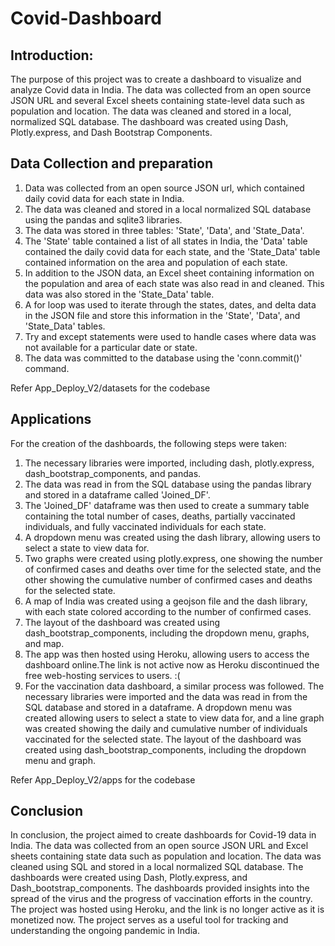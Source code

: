 # Covid-Dashboard

## Introduction:

The purpose of this project was to create a dashboard to visualize and analyze Covid data in India. The data was collected from an open source JSON URL and several Excel sheets containing state-level data such as population and location. The data was cleaned and stored in a local, normalized SQL database. The dashboard was created using Dash, Plotly.express, and Dash Bootstrap Components.

## Data Collection and preparation 
1. Data was collected from an open source JSON url, which contained daily covid data for each state in India.
2. The data was cleaned and stored in a local normalized SQL database using the pandas and sqlite3 libraries.
3. The data was stored in three tables: 'State', 'Data', and 'State_Data'.
4. The 'State' table contained a list of all states in India, the 'Data' table contained the daily covid data for each state, and the 'State_Data' table contained information on the area and population of each state.
5. In addition to the JSON data, an Excel sheet containing information on the population and area of each state was also read in and cleaned. This data was also stored in the 'State_Data' table.
6. A for loop was used to iterate through the states, dates, and delta data in the JSON file and store this information in the 'State', 'Data', and 'State_Data' tables.
7. Try and except statements were used to handle cases where data was not available for a particular date or state.
8. The data was committed to the database using the 'conn.commit()' command.

Refer App_Deploy_V2/datasets for the codebase

## Applications
For the creation of the dashboards, the following steps were taken:

1. The necessary libraries were imported, including dash, plotly.express, dash_bootstrap_components, and pandas.
2. The data was read in from the SQL database using the pandas library and stored in a dataframe called 'Joined_DF'.
3. The 'Joined_DF' dataframe was then used to create a summary table containing the total number of cases, deaths, partially vaccinated individuals, and fully vaccinated individuals for each state.
4. A dropdown menu was created using the dash library, allowing users to select a state to view data for.
5. Two graphs were created using plotly.express, one showing the number of confirmed cases and deaths over time for the selected state, and the other showing the cumulative number of confirmed cases and deaths for the selected state.
6. A map of India was created using a geojson file and the dash library, with each state colored according to the number of confirmed cases.
7. The layout of the dashboard was created using dash_bootstrap_components, including the dropdown menu, graphs, and map.
8. The app was then hosted using Heroku, allowing users to access the dashboard online.The link is not active now as Heroku discontinued the free web-hosting services to users. :(
9. For the vaccination data dashboard, a similar process was followed. The necessary libraries were imported and the data was read in from the SQL database and stored in a dataframe. A dropdown menu was created allowing users to select a state to view data for, and a line graph was created showing the daily and cumulative number of individuals vaccinated for the selected state. The layout of the dashboard was created using dash_bootstrap_components, including the dropdown menu and graph.

Refer App_Deploy_V2/apps for the codebase

## Conclusion
In conclusion, the project aimed to create dashboards for Covid-19 data in India. The data was collected from an open source JSON URL and Excel sheets containing state data such as population and location. The data was cleaned using SQL and stored in a local normalized SQL database. The dashboards were created using Dash, Plotly.express, and Dash_bootstrap_components. The dashboards provided insights into the spread of the virus and the progress of vaccination efforts in the country. The project was hosted using Heroku, and the link is no longer active as it is monetized now. The project serves as a useful tool for tracking and understanding the ongoing pandemic in India.
